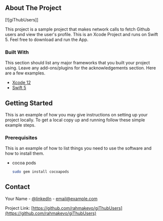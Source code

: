 <!-- ABOUT THE PROJECT -->
## About The Project

[![giThubUsers]]

This project is a sample project that makes network calls to fetch Github users and view the user's profile. This is an Xcode Project and runs on Swift 5. Feel free to download and run the App.

### Built With

This section should list any major frameworks that you built your project using. Leave any add-ons/plugins for the acknowledgements section. Here are a few examples.
* [Xcode 12](https://developer.apple.com/xcode/)
* [Swift 5](https://swift.org/blog/swift-5-released/)

<!-- GETTING STARTED -->
## Getting Started

This is an example of how you may give instructions on setting up your project locally.
To get a local copy up and running follow these simple example steps.

### Prerequisites

This is an example of how to list things you need to use the software and how to install them.
* cocoa pods
  ```sh
  sudo gem install cocoapods
  
<!-- CONTACT -->
## Contact

Your Name - [@linkedIn](https://www.linkedin.com/in/kevin-siundu-506b2a162/) - email@example.com

Project Link: [https://github.com/rahmakevo/giThubUsers](https://github.com/rahmakevo/giThubUsers)
